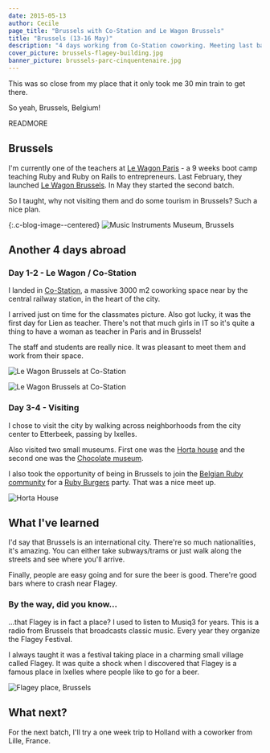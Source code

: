 ```yaml
---
date: 2015-05-13
author: Cecile
page_title: "Brussels with Co-Station and Le Wagon Brussels"
title: "Brussels (13-16 May)"
description: "4 days working from Co-Station coworking. Meeting last batch of students from Le Wagon Brussels."
cover_picture: brussels-flagey-building.jpg
banner_picture: brussels-parc-cinquentenaire.jpg
---
```


This was so close from my place that it only took me 30 min train to get there.

So yeah, Brussels, Belgium!

READMORE

## Brussels

I'm currently one of the teachers at [Le Wagon Paris](http://lewagon.org/) - a 9 weeks boot camp teaching Ruby and Ruby on Rails to entrepreneurs. Last February, they launched [Le Wagon Brussels](http://lewagon.org/brussels). In May they started the second batch.

So I taught, why not visiting them and do some tourism in Brussels? Such a nice plan.

{:.c-blog-image--centered}
![Music Instruments Museum, Brussels](/assets/images/blog/articles/2015-05-13-brussels/brussels-music-instruments-museum.jpg)

## Another 4 days abroad

### Day 1-2 - Le Wagon / Co-Station

I landed in [Co-Station](http://www.co-station.com/), a massive 3000 m2 coworking space near by the central railway station, in the heart of the city.

I arrived just on time for the classmates picture. Also got lucky, it was the first day for Lien as teacher. There's not that much girls in IT so it's quite a thing to have a woman as teacher in Paris and in Brussels!

The staff and students are really nice. It was pleasant to meet them and work from their space.

![Le Wagon Brussels at Co-Station](/assets/images/blog/articles/2015-05-13-brussels/lewagon-brussels.jpg)

![Le Wagon Brussels at Co-Station](/assets/images/blog/articles/2015-05-13-brussels/lewagon-brussels-co-station.jpg)

### Day 3-4 - Visiting

I chose to visit the city by walking across neighborhoods from the city center to Etterbeek, passing by Ixelles.

Also visited two small museums. First one was the [Horta house](http://www.hortamuseum.be/) and the second one was the [Chocolate museum](http://choco-story-brussels.be/).

I also took the opportunity of being in Brussels to join the [Belgian Ruby community](http://brug.be/) for a [Ruby Burgers](http://rubyburgers.co/) party. That was a nice meet up.

![Horta House](/assets/images/blog/articles/2015-05-13-brussels/brussels-horta-house.jpg)

## What I've learned

I'd say that Brussels is an international city. There're so much nationalities, it's amazing. You can either take subways/trams or just walk along the streets and see where you'll arrive.

Finally, people are easy going and for sure the beer is good. There're good bars where to crash near Flagey.

### By the way, did you know...

...that Flagey is in fact a place? I used to listen to Musiq3 for years. This is a radio from Brussels that broadcasts classic music. Every year they organize the Flagey Festival.

I always taught it was a festival taking place in a charming small village called Flagey. It was quite a shock when I discovered that Flagey is a famous place in Ixelles where people like to go for a beer.

![Flagey place, Brussels](/assets/images/blog/articles/2015-05-13-brussels/brussels-flagey-place.jpg)

## What next?

For the next batch, I'll try a one week trip to Holland with a coworker from Lille, France.
